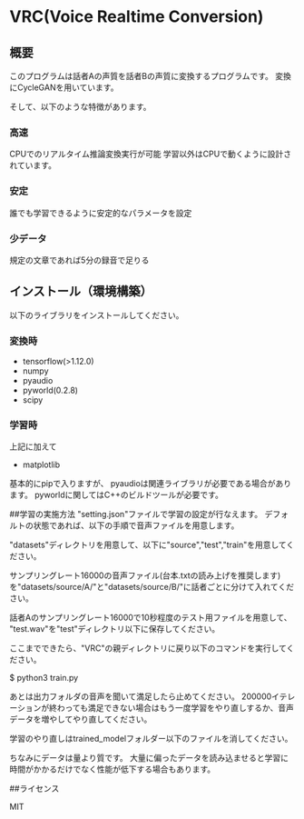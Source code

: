 # VRC(Voice Realtime Conversion)
## 概要
 このプログラムは話者Aの声質を話者Bの声質に変換するプログラムです。
変換にCycleGANを用いています。
 

 そして、以下のような特徴があります。

### 高速
CPUでのリアルタイム推論変換実行が可能
学習以外はCPUで動くように設計されています。 
### 安定
誰でも学習できるように安定的なパラメータを設定

### 少データ
規定の文章であれば5分の録音で足りる

## インストール（環境構築）
以下のライブラリをインストールしてください。

### 変換時
- tensorflow(>1.12.0)
- numpy
- pyaudio
- pyworld(0.2.8)
- scipy

### 学習時
上記に加えて
- matplotlib

基本的にpipで入りますが、
pyaudioは関連ライブラリが必要である場合があります。
pyworldに関してはC++のビルドツールが必要です。


##学習の実施方法
"setting.json"ファイルで学習の設定が行なえます。
デフォルトの状態であれば、以下の手順で音声ファイルを用意します。

"datasets"ディレクトリを用意して、以下に"source","test","train"を用意してください。

サンプリングレート16000の音声ファイル(台本.txtの読み上げを推奨します)
を"datasets/source/A/"と"datasets/source/B/"に話者ごとに分けて入れてください。

話者Aのサンプリングレート16000で10秒程度のテスト用ファイルを用意して、
"test.wav"を"test"ディレクトリ以下に保存してください。

ここまでできたら、"VRC"の親ディレクトリに戻り以下のコマンドを実行してください。

$ python3 train.py

あとは出力フォルダの音声を聞いて満足したら止めてください。
200000イテレーションが終わっても満足できない場合はもう一度学習をやり直しするか、音声データを増やしてやり直してください。

学習のやり直しはtrained_modelフォルダー以下のファイルを消してください。

ちなみにデータは量より質です。
大量に偏ったデータを読み込ませると学習に時間がかかるだけでなく性能が低下する場合もあります。

##ライセンス

MIT
